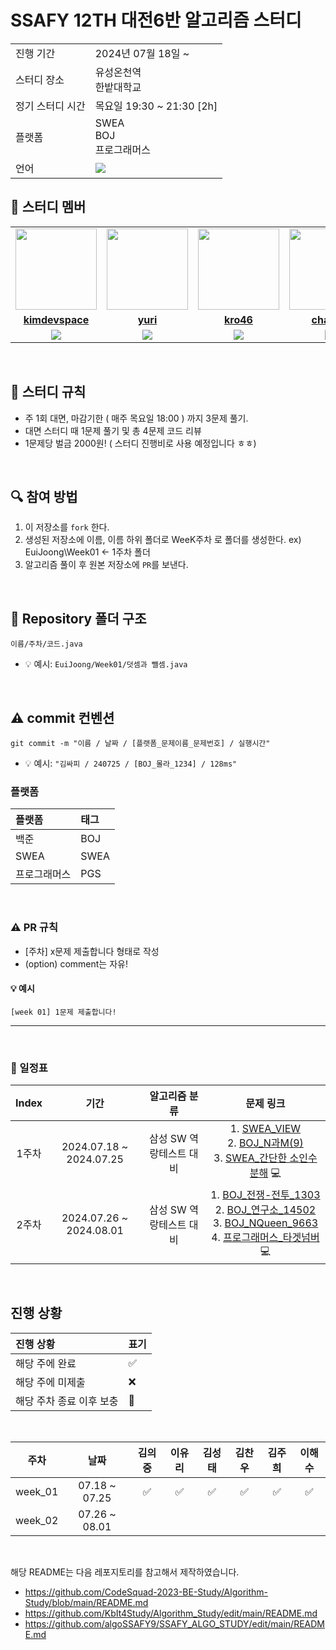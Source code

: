 # SSAFY 12TH 대전6반 알고리즘 스터디

<table>
  <tr>
    <td>진행 기간</td>
    <td>2024년 07월 18일 ~ </td>
  </tr>
  <tr>
    <td>스터디 장소</td>
    <td>유성온천역<br>한밭대학교</td>
  </tr>
  <tr>
    <td>정기 스터디 시간</td>
    <td>목요일 19:30 ~ 21:30 [2h]
  </tr>
  <tr>
    <td>플랫폼</td>
    <td>SWEA<br>BOJ<br>프로그래머스</td>
  </tr>
  <tr>
    <td>언어</td>
    <td><img src="https://img.shields.io/badge/Java-007396.svg?&style=for-the-badge&logo=Java&logoColor=white"> 
    </td>
  </tr>
</table>

## 🤖 스터디 멤버
<table>
 <tr>
    <td align="center"><a href="https://github.com/kimdevspace"><img src="https://avatars.githubusercontent.com/u/158041455?s=400&u=fc13ed6012858317ec24822efc41b8b022810d7b&v=4" width="130px;" alt=""></a></td>
    <td align="center"><a href="https://github.com/reasonyi"><img src="https://avatars.githubusercontent.com/u/66377159?v=4" width="130px;" alt=""></a></td>
    <td align="center"><a href="https://github.com/kro46"><img src="https://avatars.githubusercontent.com/u/93969720?v=4" width="130px;" alt=""></a></td>
    <td align="center"><a href="https://github.com/chanu2"><img src="https://avatars.githubusercontent.com/u/96942183?v=4" width="130px;" alt=""></a></td>
    <td align="center"><a href="https://github.com/JuHeeKim-joy"><img src="https://avatars.githubusercontent.com/u/172460819?v=4" width="130px;" alt=""></a></td>
    <td align="center"><a href="https://github.com/haesoooo"><img src="https://avatars.githubusercontent.com/u/98267078?v=4" width="130px;" alt=""></a></td>
  </tr>
  <tr>
    <td align="center"><a href="https://github.com/kimdevspace"><b>kimdevspace</b></a></td>
    <td align="center"><a href="https://github.com/reasonyi"><b>yuri</b></a></td>
    <td align="center"><a href="https://github.com/kro46"><b>kro46</b></a></td>
    <td align="center"><a href="https://github.com/chanu2"><b>chanu2</b></a></td>
    <td align="center"><a href="https://github.com/JuHeeKim-joy"><b>JuHeeKim-joy</b></a></td>
    <td align="center"><a href="https://github.com/haesoooo"><b>haesoooo</b></a></td>
  </tr>
  <tr> 
    <td align="center"><img src="https://img.shields.io/badge/Java-007396.svg?&style=for-the-badge&logo=Java&logoColor=white"></td>
    <td align="center"><img src="https://img.shields.io/badge/Java-007396.svg?&style=for-the-badge&logo=Java&logoColor=white"></td>
    <td align="center"><img src="https://img.shields.io/badge/Java-007396.svg?&style=for-the-badge&logo=Java&logoColor=white"></td>
    <td align="center"><img src="https://img.shields.io/badge/Java-007396.svg?&style=for-the-badge&logo=Java&logoColor=white"></td>
    <td align="center"><img src="https://img.shields.io/badge/Java-007396.svg?&style=for-the-badge&logo=Java&logoColor=white"></td>
    <td align="center"><img src="https://img.shields.io/badge/Java-007396.svg?&style=for-the-badge&logo=Java&logoColor=white"></td>
  </tr> 
</table>

<br/>

## 📌 스터디 규칙
- 주 1회 대면, 마감기한 ( 매주 목요일 18:00 ) 까지 3문제 풀기.
- 대면 스터디 때 1문제 풀기 및 총 4문제 코드 리뷰
- 1문제당 벌금 2000원! ( 스터디 진행비로 사용 예정입니다 ㅎㅎ)

<br/>

## 🔍 참여 방법
1. 이 저장소를 `fork` 한다.
2. 생성된 저장소에 이름, 이름 하위 폴더로 WeeK주차 로 폴더를 생성한다. ex) EuiJoong\Week01 <- 1주차 폴더
3. 알고리즘 풀이 후 원본 저장소에 `PR`를 보낸다.

<br/>

## 📁 Repository 폴더 구조
```
이름/주차/코드.java
```

- 💡 예시: `EuiJoong/Week01/덧셈과 뺄셈.java`
  
<br/>

## ⚠️ commit 컨벤션

```
git commit -m "이름 / 날짜 / [플랫폼_문제이름_문제번호] / 실행시간"
```

- 💡 예시: `"김싸피 / 240725 / [BOJ_몰라_1234] / 128ms"`

### 플랫폼

| 플랫폼    | 태그  |
|:-------|:----|
| 백준     | BOJ |
| SWEA | SWEA |
| 프로그래머스 | PGS |


<br/>

### ⚠️ PR 규칙
- [주차] x문제 제출합니다 형태로 작성
- (option) comment는 자유!

#### 💡 예시
`[week 01] 1문제 제출합니다! `

---
  
<br/>

### 📅 일정표

| Index | 기간 | 알고리즘 분류 | 문제 링크 |
| :---: | :--------------------: | :----------: | :----------: |
| 1주차 | 2024.07.18 ~ 2024.07.25 | 삼성 SW 역랑테스트 대비 | 1. [SWEA_VIEW](https://swexpertacademy.com/main/code/problem/problemDetail.do?problemLevel=3&contestProbId=AV134DPqAA8CFAYh&categoryId=AV134DPqAA8CFAYh&categoryType=CODE&problemTitle=&orderBy=INQUERY_COUNT&selectCodeLang=ALL&select-1=3&pageSize=10&pageIndex=1)<br>2. [BOJ_N과M(9)](https://www.acmicpc.net/problem/15663)<br>3. [SWEA_간단한 소인수분해](https://swexpertacademy.com/main/code/problem/problemDetail.do?problemLevel=2&contestProbId=AV5Pl0Q6ANQDFAUq&categoryId=AV5Pl0Q6ANQDFAUq&categoryType=CODE&problemTitle=&orderBy=FIRST_REG_DATETIME&selectCodeLang=JAVA&select-1=2&pageSize=10&pageIndex=2) 💻
| 2주차 | 2024.07.26 ~ 2024.08.01 | 삼성 SW 역랑테스트 대비 | 1. [BOJ_전쟁-전투_1303](https://www.acmicpc.net/problem/1303) <br>2. [BOJ_연구소_14502](https://www.acmicpc.net/problem/14502) <br>3. [BOJ_NQueen_9663](https://www.acmicpc.net/problem/9663)<br>4. [프로그래머스_타겟넘버](https://school.programmers.co.kr/learn/courses/30/lessons/43165) 💻
<br/>

## 진행 상황

| 진행 상황            | 표기  |
|:-----------------|:----|
| 해당 주에 완료       | ✅ |
| 해당 주에 미제출   | ❌ |
| 해당 주차 종료 이후 보충 | 🔺 |

<br>

|   주차    |      날짜       | 김의중 | 이유리 | 김성태 | 김찬우 | 김주희 | 이해수 
|:-------:|:-------------:|:-----:|:-----:|:-----:|:-----:|:-----:|:-----:
| week_01 | 07.18 ~ 07.25 |   ✅   |    ✅   |  ✅    |   ✅    |    ✅   |   ✅   |
| week_02 | 07.26 ~ 08.01 |      |       |     |      |       |      | 



<br/>

해당 README는 다음 레포지토리를 참고해서 제작하였습니다.
- https://github.com/CodeSquad-2023-BE-Study/Algorithm-Study/blob/main/README.md
- https://github.com/KbIt4Study/Algorithm_Study/edit/main/README.md
- https://github.com/algoSSAFY9/SSAFY_ALGO_STUDY/edit/main/README.md
